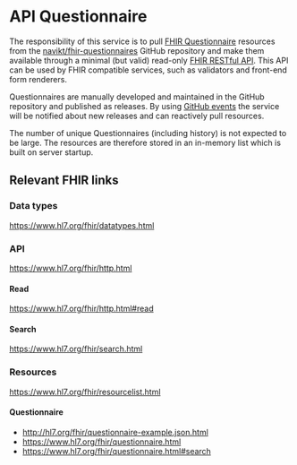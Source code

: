 # API Questionnaire
The responsibility of this service is to pull [FHIR Questionnaire](https://www.hl7.org/fhir/questionnaire.html) resources from the [navikt/fhir-questionnaires](https://github.com/navikt/fhir-questionnaires) GitHub repository and make them available through a minimal (but valid) read-only [FHIR RESTful API](https://www.hl7.org/fhir/http.html). This API can be used by FHIR compatible services, such as validators and front-end form renderers.

Questionnaires are manually developed and maintained in the GitHub repository and published as releases. By using [GitHub events](https://docs.github.com/en/developers/webhooks-and-events/webhooks) the service will be notified about new releases and can reactively pull resources.

The number of unique Questionnaires (including history) is not expected to be large. The resources are therefore stored in an in-memory list which is built on server startup.

## Relevant FHIR links
### Data types
https://www.hl7.org/fhir/datatypes.html

### API
https://www.hl7.org/fhir/http.html

#### Read
https://www.hl7.org/fhir/http.html#read

#### Search
https://www.hl7.org/fhir/search.html

### Resources
https://www.hl7.org/fhir/resourcelist.html

#### Questionnaire
- http://hl7.org/fhir/questionnaire-example.json.html
- https://www.hl7.org/fhir/questionnaire.html
- https://www.hl7.org/fhir/questionnaire.html#search
